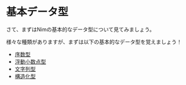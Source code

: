 # 基本データ型

さて、まずはNimの基本的なデータ型について見てみましょう。

様々な種類がありますが、まずは以下の基本的なデータ型を覚えましょう！

* [序数型](/types/ordinal.html)
* [浮動小数点型](/types/floating.html)
* [文字列型](/types/string.html)
* [構造化型](/types/structured.html)